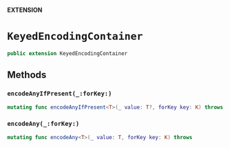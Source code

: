 **EXTENSION**

# `KeyedEncodingContainer`
```swift
public extension KeyedEncodingContainer
```

## Methods
### `encodeAnyIfPresent(_:forKey:)`

```swift
mutating func encodeAnyIfPresent<T>(_ value: T?, forKey key: K) throws
```

### `encodeAny(_:forKey:)`

```swift
mutating func encodeAny<T>(_ value: T, forKey key: K) throws
```
